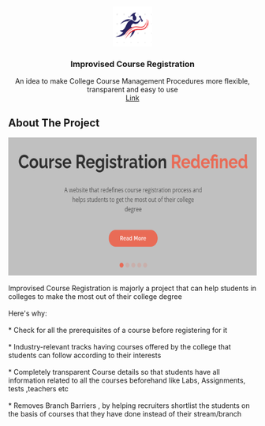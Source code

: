 



<!-- PROJECT LOGO -->
<br />
<p align="center">
    <img src="static/img/favicon.png" alt="Logo" width="80" height="80">
  </a>

  <h3 align="center">Improvised Course Registration</h3>

  <p align="center">
    An idea to make College Course Management Procedures more flexible, transparent and easy to use
    <br />
    <a href="http://improvised-course-registration.herokuapp.com/">Link</a>
  </p>
</p>





<!-- ABOUT THE PROJECT -->
## About The Project

<p align="center">
    <img src="static/img/intro.png" alt="Logo" width="520" height="280">
  </a>
   <p >
Improvised Course Registration is majorly a project that can help students in colleges to make the most out of their college degree
     <br /> <br />
Here's why:
     <br /> <br />
* Check for all the prerequisites of a course before registering for it <br /> <br />
* Industry-relevant tracks having courses offered by the college that students can follow according to their interests <br /> <br />
* Completely transparent Course details so that students have all information related to all the courses beforehand like Labs, Assignments, tests ,teachers etc  <br /> <br />
* Removes Branch Barriers ,  by helping recruiters shortlist the students on the basis of courses that they have done instead of their stream/branch <br /> <br />
</p>
